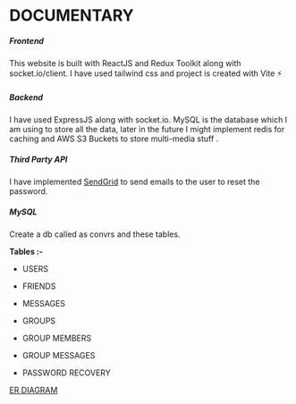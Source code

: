 # DOCUMENTARY

##### Frontend

This website is built with ReactJS and Redux Toolkit along with socket.io/client. I have used tailwind css and project is created with Vite ⚡

##### Backend

I have used ExpressJS along with socket.io. MySQL is the database which I am using to store all the data, later in the future I might implement redis for caching and AWS S3 Buckets to store multi-media stuff .

##### Third Party API

I have implemented [SendGrid](https://sendgrid.com/) to send emails to the user to reset the password.

##### MySQL

Create a db called as convrs and these tables.

**Tables :-**

- USERS

- FRIENDS

- MESSAGES

- GROUPS

- GROUP MEMBERS

- GROUP MESSAGES

- PASSWORD RECOVERY

[ER DIAGRAM](https://drawsql.app/teams/parths-team/diagrams/v1/embed) 


